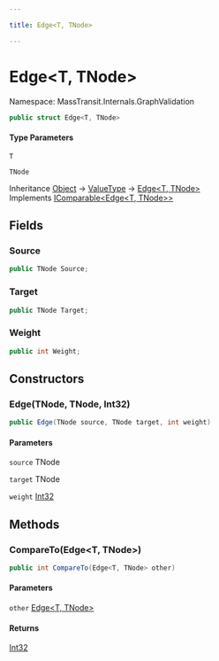```yaml
---

title: Edge<T, TNode>

---
```


# Edge\<T, TNode\>

Namespace: MassTransit.Internals.GraphValidation

```csharp
public struct Edge<T, TNode>
```

#### Type Parameters

`T`<br/>

`TNode`<br/>

Inheritance [Object](https://learn.microsoft.com/en-us/dotnet/api/system.object) → [ValueType](https://learn.microsoft.com/en-us/dotnet/api/system.valuetype) → [Edge\<T, TNode\>](../masstransit-internals-graphvalidation/edge-2)<br/>
Implements [IComparable\<Edge\<T, TNode\>\>](https://learn.microsoft.com/en-us/dotnet/api/system.icomparable-1)

## Fields

### **Source**

```csharp
public TNode Source;
```

### **Target**

```csharp
public TNode Target;
```

### **Weight**

```csharp
public int Weight;
```

## Constructors

### **Edge(TNode, TNode, Int32)**

```csharp
public Edge(TNode source, TNode target, int weight)
```

#### Parameters

`source` TNode<br/>

`target` TNode<br/>

`weight` [Int32](https://learn.microsoft.com/en-us/dotnet/api/system.int32)<br/>

## Methods

### **CompareTo(Edge\<T, TNode\>)**

```csharp
public int CompareTo(Edge<T, TNode> other)
```

#### Parameters

`other` [Edge\<T, TNode\>](../masstransit-internals-graphvalidation/edge-2)<br/>

#### Returns

[Int32](https://learn.microsoft.com/en-us/dotnet/api/system.int32)<br/>
